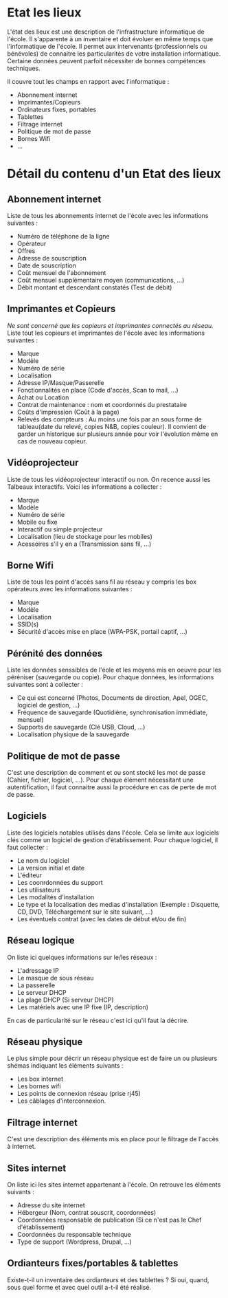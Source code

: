 # Etat les lieux #
L'état des lieux est une description de l'infrastructure informatique de l'école. Il s'apparente à un inventaire et doit évoluer en même temps que l'informatique de l'école. Il permet aux intervenants (professionnels ou bénévoles) de connaitre les particularités de votre installation informatique. Certaine données peuvent parfoit nécessiter de bonnes compétences techniques.

Il couvre tout les champs en rapport avec l'informatique :

- Abonnement internet
- Imprimantes/Copieurs
- Ordinateurs fixes, portables
- Tablettes
- Filtrage internet
- Politique de mot de passe
- Bornes Wifi
- ...

# Détail du contenu d'un Etat des lieux #
## Abonnement internet ##
Liste de tous les abonnements internet de l'école avec les informations suivantes :

- Numéro de téléphone de la ligne
- Opérateur
- Offres
- Adresse de souscription
- Date de souscription
- Coût mensuel de l'abonnement
- Coût mensuel supplémentaire moyen (communications, ...)
- Débit montant et descendant constatés (Test de débit)
## Imprimantes et Copieurs ##
*Ne sont concerné que les copieurs et imprimantes connectés au réseau.*
Liste tout les copieurs et imprimantes de l'école avec les informations suivantes :

- Marque
- Modèle
- Numéro de série
- Localisation
- Adresse IP/Masque/Passerelle
- Fonctionnalités en place (Code d'accès, Scan to mail, ...)
- Achat ou Location
- Contrat de maintenance : nom et coordonnés du prestataire
- Coûts d'impression (Coût à la page)
- Relevés des compteurs : Au moins une fois par an sous forme de tableau(date du relevé, copies N&B, copies couleur). Il convient de garder un historique sur plusieurs année pour voir l'évolution même en cas de nouveau copieur.

## Vidéoprojecteur ##
Liste de tous les vidéoprojecteur interactif ou non. On recence aussi les Talbeaux interactifs. Voici les informations a collecter :

- Marque
- Modèle
- Numéro de série
- Mobile ou fixe
- Interactif ou simple projecteur
- Localisation (lieu de stockage pour les mobiles)
- Acessoires s'il y en a (Transmission sans fil, ...)

## Borne Wifi ##
Liste de tous les point d'accès sans fil au réseau y compris les box opérateurs avec les informations suivantes :

- Marque
- Modèle
- Localisation
- SSID(s)
- Sécurité d'accès mise en place (WPA-PSK, portail captif, ...)

## Pérénité des données ##
Liste les données senssibles de l'éole et les moyens mis en oeuvre pour les péréniser (sauvegarde ou copie). Pour chaque données, les informations suivantes sont à collecter :

- Ce qui est concerné (Photos, Documents de direction, Apel, OGEC, logiciel de gestion, ...)
- Fréquence de sauvegarde (Quotidiène, synchronisation immédiate, mensuel)
- Supports de sauvegarde (Clé USB, Cloud, ...)
- Localisation physique de la sauvegarde

## Politique de mot de passe ##
C'est une description de comment et ou sont stocké les mot de passe (Cahier, fichier, logiciel, ...). Pour chaque élément nécessitant une autentification, il faut connaitre aussi la procédure en cas de perte de mot de passe.

## Logiciels ##
Liste des logiciels notables utilisés dans l'école. Cela se limite aux logiciels clés comme un logiciel de gestion d'établissement. Pour chaque logiciel, il faut collecter :

- Le nom du logiciel
- La version initial et date
- L'éditeur
- Les coonrdonnées du support
- Les utilisateurs
- Les modalités d'installation
- Le type et la localisation des medias d'installation (Exemple : Disquette, CD, DVD, Téléchargement sur le site suivant, ...)
- Les éventuels contrat (avec les dates de début et/ou de fin)

## Réseau logique ##
On liste ici quelques informations sur le/les réseaux :

- L'adressage IP
- Le masque de sous réseau
- La passerelle
- Le serveur DHCP
- La plage DHCP (Si serveur DHCP)
- Les matériels avec une IP fixe (IP, description)

En cas de particularité sur le réseau c'est ici qu'il faut la décrire.

## Réseau physique ##
Le plus simple pour décrir un réseau physique est de faire un ou plusieurs shémas indiquant les éléments suivants :

- Les box internet
- Les bornes wifi
- Les points de connexion réseau (prise rj45)
- Les câblages d'interconnexion.

## Filtrage internet ##
C'est une description des éléments mis en place pour le filtrage de l'accès à internet.

## Sites internet ##
On liste ici les sites internet appartenant à l'école. On retrouve les éléments suivants :

- Adresse du site internet
- Hébergeur (Nom, contrat souscrit, coordonnées)
- Coordonnées responsable de publication (Si ce n'est pas le Chef d'établissement)
- Coordonnées du responsable technique
- Type de support (Wordpress, Drupal, ...)

## Ordianteurs fixes/portables & tablettes ##

Existe-t-il un inventaire des ordianteurs et des tablettes ? Si oui, quand, sous quel forme et avec quel outil a-t-il été réalisé.